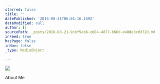```yaml
---
starred: false
title: ''
datePublished: '2016-08-21T06:01:16.159Z'
dateModified: null
author: []
sourcePath: _posts/2016-08-21-9cbf9ab6-c684-4d77-b56d-e48de3cd3720.md
inFeed: true
hasPage: false
inNav: false
_type: MediaObject

---
```

![](https://the-grid-user-content.s3-us-west-2.amazonaws.com/7b089dd3-a390-4ef2-b38b-0aa6d0fb338a.jpg)

About Me